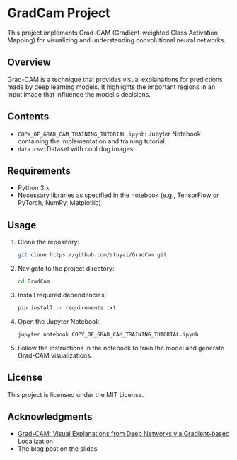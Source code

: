 # GradCam Project

This project implements Grad-CAM (Gradient-weighted Class Activation Mapping) for visualizing and understanding convolutional neural networks.

## Overview

Grad-CAM is a technique that provides visual explanations for predictions made by deep learning models. It highlights the important regions in an input image that influence the model's decisions.

## Contents

- `COPY_OF_GRAD_CAM_TRAINING_TUTORIAL.ipynb`: Jupyter Notebook containing the implementation and training tutorial.
- `data.csv`: Dataset with cool dog images.

## Requirements

- Python 3.x
- Necessary libraries as specified in the notebook (e.g., TensorFlow or PyTorch, NumPy, Matplotlib)

## Usage

1. Clone the repository:

    ```bash
    git clone https://github.com/stuyai/GradCam.git
    ```

2. Navigate to the project directory:

    ```bash
    cd GradCam
    ```

3. Install required dependencies:

    ```bash
    pip install -r requirements.txt
    ```

4. Open the Jupyter Notebook:

    ```bash
    jupyter notebook COPY_OF_GRAD_CAM_TRAINING_TUTORIAL.ipynb
    ```

5. Follow the instructions in the notebook to train the model and generate Grad-CAM visualizations.

## License

This project is licensed under the MIT License.

## Acknowledgments

- [Grad-CAM: Visual Explanations from Deep Networks via Gradient-based Localization](https://arxiv.org/abs/1610.02391)
- The blog post on the slides